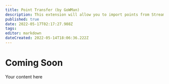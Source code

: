 ```yaml
---
title: Point Transfer (by GoWMan)
description: This extension will allow you to import points from StreamElements or StreamLabs Chatbot.
published: true
date: 2022-05-17T02:17:27.908Z
tags: 
editor: markdown
dateCreated: 2022-05-14T18:06:36.222Z
---
```


# Coming Soon

Your content here
